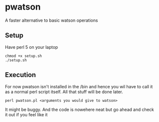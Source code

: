 # pwatson
A faster alternative to basic watson operations

## Setup
Have perl 5 on your laptop
```
chmod +x setup.sh
./setup.sh
```

## Execution
For now pwatson isn't installed in the /bin and hence you wil have to call it as a normal perl script itself.
All that stuff will be done later.
```
perl pwatson.pl <arguments you would give to watson>
```

It might be buggy. And the code is nowehere neat but go ahead and check it out if you feel like it
